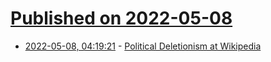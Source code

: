 # [Published on 2022-05-08](index.md)

* [2022-05-08, 04:19:21](https://news.ycombinator.com/item?id=31301257) - [Political Deletionism at Wikipedia](https://kirkegaard.substack.com/p/political-deletionism-at-wikipedia)
